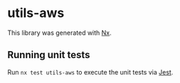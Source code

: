 # utils-aws

This library was generated with [Nx](https://nx.dev).

## Running unit tests

Run `nx test utils-aws` to execute the unit tests via [Jest](https://jestjs.io).

